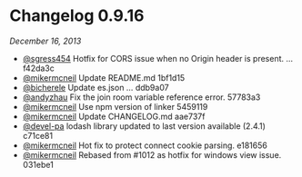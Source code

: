 # Changelog 0.9.16
_December 16, 2013_

+ [@sgress454](https://github.com/sgress454) Hotfix for CORS issue when no Origin header is present. … f42da3c
+ [@mikermcneil](https://github.com/mikermcneil) Update README.md 1bf1d15
+ [@bicherele](https://github.com/bicherele) Update es.json … ddb9a07
+ [@andyzhau](https://github.com/andyzhau) Fix the join room variable reference error. 57783a3
+ [@mikermcneil](https://github.com/mikermcneil) Use npm version of linker 5459119
+ [@mikermcneil](https://github.com/mikermcneil) Update CHANGELOG.md aae737f
+ [@devel-pa](https://github.com/devel-pa) lodash library updated to last version available (2.4.1) c71ce81
+ [@mikermcneil](https://github.com/mikermcneil) Hot fix to protect connect cookie parsing. e181656
+ [@mikermcneil](https://github.com/mikermcneil) Rebased from #1012 as hotfix for windows view issue. 031ebe1

<docmeta name="displayName" value="0.9.16 Changelog">
